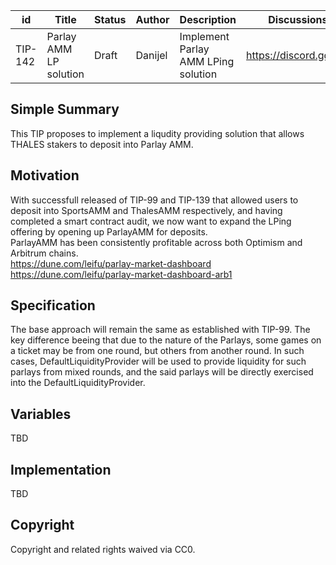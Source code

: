 | id | Title | Status | Author | Description | Discussions to | Created |
| ----------- | ----------- | ----------- | ----------- | ----------- | ----------- | ----------- |
| TIP-142 | Parlay AMM LP solution| Draft | Danijel | Implement Parlay AMM LPing solution | https://discord.gg/thales | 2023-05-07

## Simple Summary

This TIP proposes to implement a liqudity providing solution that allows THALES stakers to deposit into Parlay AMM.

## Motivation

With successfull released of TIP-99 and TIP-139 that allowed users to deposit into SportsAMM and ThalesAMM respectively, and having completed a smart contract audit, we now want to expand the LPing offering by opening up ParlayAMM for deposits.  
ParlayAMM has been consistently profitable across both Optimism and Arbitrum chains.  
https://dune.com/leifu/parlay-market-dashboard
https://dune.com/leifu/parlay-market-dashboard-arb1

## Specification

The base approach will remain the same as established with TIP-99. The key difference beeing that due to the nature of the Parlays, some games on a ticket may be from one round, but others from another round. In such cases, DefaultLiquidityProvider will be used to provide liquidity for such parlays from mixed rounds, and the said parlays will be directly exercised into the DefaultLiquidityProvider.   


## Variables
TBD

## Implementation
TBD

## Copyright

Copyright and related rights waived via CC0.


